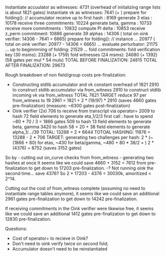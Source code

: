Instantiate accuulator as witnesses: 4731 (overhead of iniitalizing range lists is about 1821 gates)
Instantiate vk as witnesses:         7641 (+ )
prepare for folding(): // accumulator
    receive up to first hash :       8169
    generate 3 etas          :       10178
    receive three commitments:       10224
    generate beta, gamma     :       10733
    receive more commitments :       10832
    compute PI delta         :       10853
    receive z_perm commitment:       10886
    generate 39 alphas       :       14306
(                   total on oink verifier: 14306 - 7641 = 6665)
prepare for folding(): // instance
     ...                             20977
(                   total on oink verifier: 20977 - 14306 = 6665)
...
evaluate perturbator:                21175
...
up to beginnnning of folding:        21529
...
fold commitments:
    fold verification key (30 msms): 23288 (+ 1759)
    fold witnesses        (24 msms): 24680 (+ 1392)
(58 gates per mul * 54 muls)
TOTAL BEFORE FINALIZATION: 24815
TOTAL AFTER  FINALIZATION: 29673

Rough breakdown of non field/group costs pre-finalization:
  - Constructing stdlib accumulator and vk
     constant overhead of 1821
     2910 to construct stdlib accumulator via from_witness
     2910 to construct stdlib incoming vk via from_witness
     TOTAL 7621
     TARGET reduce 97 per from_witness to 19
            2961 = 1821 + 2 * (19/97) * 2910
            (saves 4660 gates pre-finalization)
            (measure: ~6300 gates post-finalization)
  - Oink verifier (2x)
     706  to receive from transcript via operator=
     2009 to hash 72 field elements to generate eta_1/2/3
          first call : have to spend ~80 * 70 / 3 = 1866 gates
     509  to hash 13 field elements to generate beta, gamma
     3420 to hash 58 = 20 + 38 field elements to generate alpha_1/.../39
     TOTAL: 13288 = 2 * 6644
     TOTOAL HASHING:  11876 = 13288 - 2 * 706
     TARGET: generating two challenges per hash:
             2 * (~(1866 + 80) for etas,
                   ~430 for beta/gamma,
                   ~480 +  80 * 38/2 = )
             2 * (4376)
             = 8752
             (saves 3152 gates)

So by
    - cutting out on_curve checks from from_witness
    - generating two hashes at once
It seems like we could save 4660 + 3152 = 7612 from pre-finalization to get down to 17203 pre-finalization.
    -? Not running oink the second time... save 4376? So 2 * 17203 - 4376 = 30030k, amoritized < 2^14.

Cutting out the cost of from_witness complete (assuming no need to instantiate range tables anymore),
it seems like we could save an additional 2961 gates pre-finalization to get down to 14242 pre-finalization.

If receiving commitments in the Oink verifier were likewise free,
it seems like we could save an additional 1412 gates pre-finalization to get down to 12830 pre-finalization.


Questions:
 - Cost of operator= to recieve in Oink?
 - Don't need to oink verify twice on second fold;
 - Accumulator doesn't need to be reinstantiated